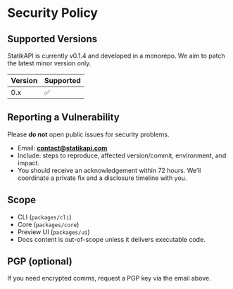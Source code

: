 # Security Policy

## Supported Versions

StatikAPI is currently v0.1.4 and developed in a monorepo. We aim to patch the latest minor version only.

| Version | Supported |
| ------- | --------- |
| 0.x     | ✅        |

## Reporting a Vulnerability

Please **do not** open public issues for security problems.

- Email: **contact@statikapi.com**
- Include: steps to reproduce, affected version/commit, environment, and impact.
- You should receive an acknowledgement within 72 hours. We’ll coordinate a private fix and a disclosure timeline with you.

## Scope

- CLI (`packages/cli`)
- Core (`packages/core`)
- Preview UI (`packages/ui`)
- Docs content is out-of-scope unless it delivers executable code.

## PGP (optional)

If you need encrypted comms, request a PGP key via the email above.
